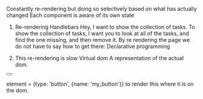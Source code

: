 Constantly re-rendering but doing so selectively based on what has actually changed
Each component is aware of its own state

1. Re-rendering 
  Handlebars
    Hey, I want to show the collection of tasks.
      To show the collection of tasks, I want you to look at all of the tasks, 
      and find the one missing, and then remove it.
    By re rendering the page we do not have to say how to get there:
      Declarative programming
      <body>

    </body>
2. This re-rendering is slow
  Virtual dom 
  A representation of the actual dom.
  
  <button name="my_button"> </button>

  element = {type: 'button', {name: 'my_button'}}
  to render this
    where it is on the dom.

